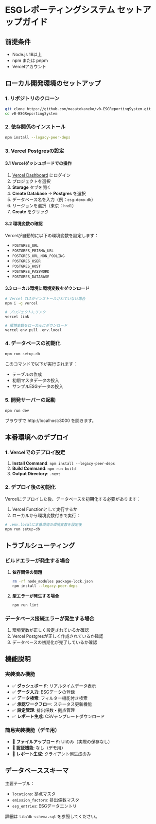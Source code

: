 # ESGレポーティングシステム セットアップガイド

## 前提条件

- Node.js 18以上
- npm または pnpm
- Vercelアカウント

## ローカル開発環境のセットアップ

### 1. リポジトリのクローン

```bash
git clone https://github.com/masatokaneko/v0-ESGReportingSystem.git
cd v0-ESGReportingSystem
```

### 2. 依存関係のインストール

```bash
npm install --legacy-peer-deps
```

### 3. Vercel Postgresの設定

#### 3.1 Vercelダッシュボードでの操作
1. [Vercel Dashboard](https://vercel.com/dashboard) にログイン
2. プロジェクトを選択
3. **Storage** タブを開く
4. **Create Database** → **Postgres** を選択
5. データベース名を入力（例：`esg-demo-db`）
6. リージョンを選択（東京：`hnd1`）
7. **Create** をクリック

#### 3.2 環境変数の確認
Vercelが自動的に以下の環境変数を設定します：
- `POSTGRES_URL`
- `POSTGRES_PRISMA_URL`
- `POSTGRES_URL_NON_POOLING`
- `POSTGRES_USER`
- `POSTGRES_HOST`
- `POSTGRES_PASSWORD`
- `POSTGRES_DATABASE`

#### 3.3 ローカル環境に環境変数をダウンロード
```bash
# Vercel CLIがインストールされていない場合
npm i -g vercel

# プロジェクトにリンク
vercel link

# 環境変数をローカルにダウンロード
vercel env pull .env.local
```

### 4. データベースの初期化

```bash
npm run setup-db
```

このコマンドで以下が実行されます：
- テーブルの作成
- 初期マスタデータの投入
- サンプルESGデータの投入

### 5. 開発サーバーの起動

```bash
npm run dev
```

ブラウザで http://localhost:3000 を開きます。

## 本番環境へのデプロイ

### 1. Vercelでのデプロイ設定

1. **Install Command**: `npm install --legacy-peer-deps`
2. **Build Command**: `npm run build`
3. **Output Directory**: `.next`

### 2. デプロイ後の初期化

Vercelにデプロイした後、データベースを初期化する必要があります：

1. Vercel Functionとして実行するか
2. ローカルから環境変数付きで実行：

```bash
# .env.localに本番環境の環境変数を設定後
npm run setup-db
```

## トラブルシューティング

### ビルドエラーが発生する場合

1. **依存関係の問題**
   ```bash
   rm -rf node_modules package-lock.json
   npm install --legacy-peer-deps
   ```

2. **型エラーが発生する場合**
   ```bash
   npm run lint
   ```

### データベース接続エラーが発生する場合

1. 環境変数が正しく設定されているか確認
2. Vercel Postgresが正しく作成されているか確認
3. データベースの初期化が完了しているか確認

## 機能説明

### 実装済み機能

- ✅ **ダッシュボード**: リアルタイムデータ表示
- ✅ **データ入力**: ESGデータの登録
- ✅ **データ検索**: フィルター機能付き検索
- ✅ **承認ワークフロー**: ステータス更新機能
- ✅ **設定管理**: 排出係数・拠点管理
- ✅ **レポート生成**: CSVテンプレートダウンロード

### 簡易実装機能（デモ用）

- 📝 **ファイルアップロード**: UIのみ（実際の保存なし）
- 📝 **認証機能**: なし（デモ用）
- 📝 **レポート生成**: クライアント側生成のみ

## データベーススキーマ

主要テーブル：
- `locations`: 拠点マスタ
- `emission_factors`: 排出係数マスタ
- `esg_entries`: ESGデータエントリ

詳細は `lib/db-schema.sql` を参照してください。